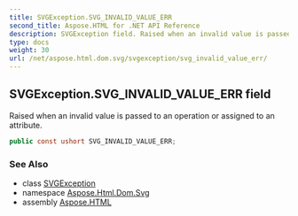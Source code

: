 ```yaml
---
title: SVGException.SVG_INVALID_VALUE_ERR
second_title: Aspose.HTML for .NET API Reference
description: SVGException field. Raised when an invalid value is passed to an operation or assigned to an attribute
type: docs
weight: 30
url: /net/aspose.html.dom.svg/svgexception/svg_invalid_value_err/
---
```

## SVGException.SVG_INVALID_VALUE_ERR field

Raised when an invalid value is passed to an operation or assigned to an attribute.

```csharp
public const ushort SVG_INVALID_VALUE_ERR;
```

### See Also

* class [SVGException](../)
* namespace [Aspose.Html.Dom.Svg](../../svgexception/)
* assembly [Aspose.HTML](../../../)

